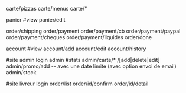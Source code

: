 carte/pizzas
carte/menus
carte/*

panier #view
panier/edit

order/shipping
order/payment
order/payment/cb
order/payment/paypal
order/payment/cheques
order/payment/liquides
order/done

account #view
account/add
account/edit
account/history


#site admin
login
admin  #stats
admin/carte/* /[add|delete|edit]
admin/promo/add -- avec une date limite (avec option envoi de email)
admin/stock



#site livreur
login
order/list
order/id/confirm
order/id/detail

